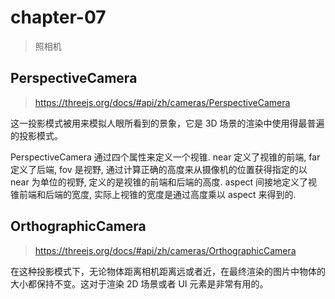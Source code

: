 # chapter-07

> 照相机

## PerspectiveCamera

> https://threejs.org/docs/#api/zh/cameras/PerspectiveCamera

这一投影模式被用来模拟人眼所看到的景象，它是 3D 场景的渲染中使用得最普遍的投影模式。

PerspectiveCamera 通过四个属性来定义一个视锥. near 定义了视锥的前端, far 定义了后端, fov 是视野, 通过计算正确的高度来从摄像机的位置获得指定的以 near 为单位的视野, 定义的是视锥的前端和后端的高度. aspect 间接地定义了视锥前端和后端的宽度, 实际上视锥的宽度是通过高度乘以 aspect 来得到的.

## OrthographicCamera

> https://threejs.org/docs/#api/zh/cameras/OrthographicCamera

在这种投影模式下，无论物体距离相机距离远或者近，在最终渲染的图片中物体的大小都保持不变。这对于渲染 2D 场景或者 UI 元素是非常有用的。
